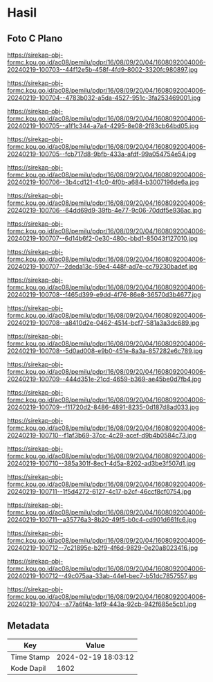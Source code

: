 # Hasil

## Foto C Plano

https://sirekap-obj-formc.kpu.go.id/ac08/pemilu/pdpr/16/08/09/20/04/1608092004006-20240219-100703--44f12e5b-458f-4fd9-8002-3320fc980897.jpg

https://sirekap-obj-formc.kpu.go.id/ac08/pemilu/pdpr/16/08/09/20/04/1608092004006-20240219-100704--4783b032-a5da-4527-951c-3fa253469001.jpg

https://sirekap-obj-formc.kpu.go.id/ac08/pemilu/pdpr/16/08/09/20/04/1608092004006-20240219-100705--a1f1c344-a7a4-4295-8e08-2f83cb64bd05.jpg

https://sirekap-obj-formc.kpu.go.id/ac08/pemilu/pdpr/16/08/09/20/04/1608092004006-20240219-100705--fcb717d8-9bfb-433a-afdf-99a054754e54.jpg

https://sirekap-obj-formc.kpu.go.id/ac08/pemilu/pdpr/16/08/09/20/04/1608092004006-20240219-100706--3b4cd121-41c0-4f0b-a684-b3007196de6a.jpg

https://sirekap-obj-formc.kpu.go.id/ac08/pemilu/pdpr/16/08/09/20/04/1608092004006-20240219-100706--64dd69d9-39fb-4e77-9c06-70ddf5e936ac.jpg

https://sirekap-obj-formc.kpu.go.id/ac08/pemilu/pdpr/16/08/09/20/04/1608092004006-20240219-100707--6d14b6f2-0e30-480c-bbd1-85043f127010.jpg

https://sirekap-obj-formc.kpu.go.id/ac08/pemilu/pdpr/16/08/09/20/04/1608092004006-20240219-100707--2deda13c-59e4-448f-ad7e-cc79230badef.jpg

https://sirekap-obj-formc.kpu.go.id/ac08/pemilu/pdpr/16/08/09/20/04/1608092004006-20240219-100708--f465d399-e9dd-4f76-86e8-36570d3b4677.jpg

https://sirekap-obj-formc.kpu.go.id/ac08/pemilu/pdpr/16/08/09/20/04/1608092004006-20240219-100708--a8410d2e-0462-4514-bcf7-581a3a3dc689.jpg

https://sirekap-obj-formc.kpu.go.id/ac08/pemilu/pdpr/16/08/09/20/04/1608092004006-20240219-100708--5d0ad008-e9b0-451e-8a3a-857282e6c789.jpg

https://sirekap-obj-formc.kpu.go.id/ac08/pemilu/pdpr/16/08/09/20/04/1608092004006-20240219-100709--444d351e-21cd-4659-b369-ae45be0d7fb4.jpg

https://sirekap-obj-formc.kpu.go.id/ac08/pemilu/pdpr/16/08/09/20/04/1608092004006-20240219-100709--f11720d2-8486-4891-8235-0d187d8ad033.jpg

https://sirekap-obj-formc.kpu.go.id/ac08/pemilu/pdpr/16/08/09/20/04/1608092004006-20240219-100710--f1af3b69-37cc-4c29-acef-d9b4b0584c73.jpg

https://sirekap-obj-formc.kpu.go.id/ac08/pemilu/pdpr/16/08/09/20/04/1608092004006-20240219-100710--385a301f-8ec1-4d5a-8202-ad3be3f507d1.jpg

https://sirekap-obj-formc.kpu.go.id/ac08/pemilu/pdpr/16/08/09/20/04/1608092004006-20240219-100711--1f5d4272-6127-4c17-b2cf-46ccf8cf0754.jpg

https://sirekap-obj-formc.kpu.go.id/ac08/pemilu/pdpr/16/08/09/20/04/1608092004006-20240219-100711--a35776a3-8b20-49f5-b0c4-cd901d661fc6.jpg

https://sirekap-obj-formc.kpu.go.id/ac08/pemilu/pdpr/16/08/09/20/04/1608092004006-20240219-100712--7c21895e-b2f9-4f6d-9829-0e20a8023416.jpg

https://sirekap-obj-formc.kpu.go.id/ac08/pemilu/pdpr/16/08/09/20/04/1608092004006-20240219-100712--49c075aa-33ab-44e1-bec7-b51dc7857557.jpg

https://sirekap-obj-formc.kpu.go.id/ac08/pemilu/pdpr/16/08/09/20/04/1608092004006-20240219-100704--a77a6f4a-1af9-443a-92cb-942f685e5cb1.jpg


## Metadata

| Key        | Value               |
| ---------- | ------------------- |
| Time Stamp | 2024-02-19 18:03:12 |
| Kode Dapil | 1602                |



